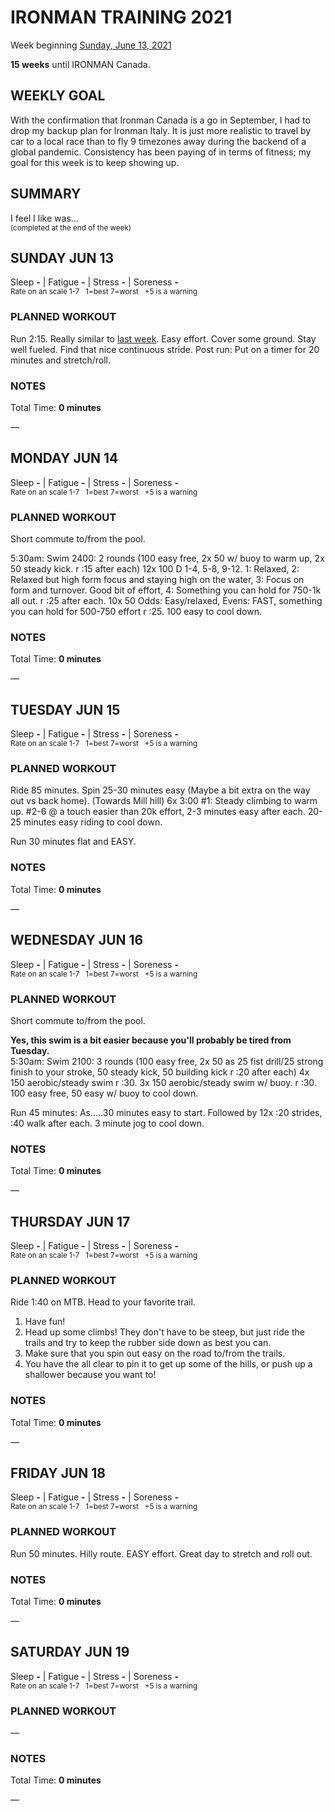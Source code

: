 # IRONMAN TRAINING 2021
Week beginning [Sunday, June 13, 2021](javascript:flick('sun');)

**15 weeks** until IRONMAN Canada.

## WEEKLY GOAL
With the confirmation that Ironman Canada is a go in September, I had to drop my backup plan for Ironman Italy.  It is just more realistic to travel by car to a local race than to fly 9 timezones away during the backend of a global pandemic.  Consistency has been paying of in terms of fitness; my goal for this week is to keep showing up.  

## SUMMARY
I feel I like was...  
<sup>(completed at the end of the week)</sup>
<!--OVERTRAINING|ON THE EDGE|STAYING CONSISTENT|LAGGING A BIT-->


<!---->
## SUNDAY JUN 13
Sleep **-** | Fatigue **-** | Stress **-** | Soreness **-**  
<sup>Rate on an scale 1-7 &nbsp; 1=best 7=worst &nbsp; +5 is a warning</sup>

### PLANNED WORKOUT
Run 2:15. Really similar to [last week](ironman2021-16weeksout?sun). Easy effort. Cover some ground. Stay well fueled. Find that nice continuous stride. 
Post run: Put on a timer for 20 minutes and stretch/roll.

### NOTES
Total Time: **0 minutes**

&mdash; 


<!---->
## MONDAY JUN 14
Sleep **-** | Fatigue **-** | Stress **-** | Soreness **-**  
<sup>Rate on an scale 1-7 &nbsp; 1=best 7=worst &nbsp; +5 is a warning</sup>

### PLANNED WORKOUT
Short commute to/from the pool.

5:30am: Swim 2400: 
2 rounds (100 easy free, 2x 50 w/ buoy to warm up, 2x 50 steady kick. r :15 after each)
12x 100 D 1-4, 5-8, 9-12. 1: Relaxed, 2: Relaxed but high form focus and staying high on the water, 3: Focus on form and turnover. Good bit of effort, 4: Something you can hold for 750-1k all out. r :25 after each. 
10x 50 Odds: Easy/relaxed, Evens: FAST, something you can hold for 500-750 effort r :25. 
100 easy to cool down.

### NOTES
Total Time: **0 minutes**

&mdash; 


<!---->
## TUESDAY JUN 15
Sleep **-** | Fatigue **-** | Stress **-** | Soreness **-**  
<sup>Rate on an scale 1-7 &nbsp; 1=best 7=worst &nbsp; +5 is a warning</sup>

### PLANNED WORKOUT
Ride 85 minutes. Spin 25-30 minutes easy (Maybe a bit extra on the way out vs back home). (Towards Mill hill) 6x 3:00 #1: Steady climbing to warm up. #2-6 @ a touch easier than 20k effort, 2-3 minutes easy after each. 20-25 minutes easy riding to cool down.

Run 30 minutes flat and EASY. 

### NOTES
Total Time: **0 minutes**

&mdash; 


<!---->
## WEDNESDAY JUN 16
Sleep **-** | Fatigue **-** | Stress **-** | Soreness **-**  
<sup>Rate on an scale 1-7 &nbsp; 1=best 7=worst &nbsp; +5 is a warning</sup>

### PLANNED WORKOUT
Short commute to/from the pool. 

**Yes, this swim is a bit easier because you'll probably be tired from Tuesday.**  
5:30am: Swim 2100: 
3 rounds (100 easy free, 2x 50 as 25 fist drill/25 strong finish to your stroke, 50 steady kick, 50 building kick r :20 after each)
4x 150 aerobic/steady swim r :30. 
3x 150 aerobic/steady swim w/ buoy. r :30. 
100 easy free, 50 easy w/ buoy to cool down.

Run 45 minutes: As.....30 minutes easy to start. Followed by 12x :20 strides, :40 walk after each. 3 minute jog to cool down.

### NOTES
Total Time: **0 minutes**

&mdash; 


<!---->
## THURSDAY JUN 17
Sleep **-** | Fatigue **-** | Stress **-** | Soreness **-**  
<sup>Rate on an scale 1-7 &nbsp; 1=best 7=worst &nbsp; +5 is a warning</sup>

### PLANNED WORKOUT
Ride 1:40 on MTB. Head to your favorite trail.

1. Have fun!
2. Head up some climbs! They don't have to be steep, but just ride the trails and try to keep the rubber side down as best you can. 
3. Make sure that you spin out easy on the road to/from the trails. 
4. You have the all clear to pin it to get up some of the hills, or push up a shallower because you want to!

### NOTES
Total Time: **0 minutes**

&mdash; 


<!---->
## FRIDAY JUN 18
Sleep **-** | Fatigue **-** | Stress **-** | Soreness **-**  
<sup>Rate on an scale 1-7 &nbsp; 1=best 7=worst &nbsp; +5 is a warning</sup>

### PLANNED WORKOUT
Run 50 minutes. Hilly route. EASY effort.  Great day to stretch and roll out.

### NOTES
Total Time: **0 minutes**

&mdash; 


<!---->
## SATURDAY JUN 19
Sleep **-** | Fatigue **-** | Stress **-** | Soreness **-**  
<sup>Rate on an scale 1-7 &nbsp; 1=best 7=worst &nbsp; +5 is a warning</sup>

### PLANNED WORKOUT
&mdash; 

### NOTES
Total Time: **0 minutes**

&mdash; 


<!---->